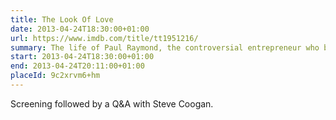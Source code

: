 ```yaml
---
title: The Look Of Love
date: 2013-04-24T18:30:00+01:00
url: https://www.imdb.com/title/tt1951216/
summary: The life of Paul Raymond, the controversial entrepreneur who became Britain’s richest man.
start: 2013-04-24T18:30:00+01:00
end: 2013-04-24T20:11:00+01:00
placeId: 9c2xrvm6+hm
---
```

Screening followed by a Q&A with Steve Coogan.
